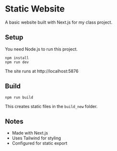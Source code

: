 # Static Website

A basic website built with Next.js for my class project.

## Setup

You need Node.js to run this project.

```
npm install
npm run dev
```

The site runs at http://localhost:5876

## Build

```
npm run build
```

This creates static files in the `build_new` folder.

## Notes

- Made with Next.js
- Uses Tailwind for styling
- Configured for static export
